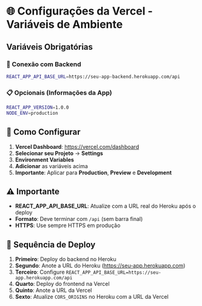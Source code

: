 # 🌐 Configurações da Vercel - Variáveis de Ambiente

## Variáveis Obrigatórias

### 🔗 Conexão com Backend
```bash
REACT_APP_API_BASE_URL=https://seu-app-backend.herokuapp.com/api
```

### 📋 Opcionais (Informações da App)
```bash
REACT_APP_VERSION=1.0.0
NODE_ENV=production
```

## 🔄 Como Configurar

1. **Vercel Dashboard**: https://vercel.com/dashboard
2. **Selecionar seu Projeto** → **Settings**
3. **Environment Variables**
4. **Adicionar** as variáveis acima
5. **Importante**: Aplicar para **Production**, **Preview** e **Development**

## ⚠️ Importante

- **REACT_APP_API_BASE_URL**: Atualize com a URL real do Heroku após o deploy
- **Formato**: Deve terminar com `/api` (sem barra final)
- **HTTPS**: Use sempre HTTPS em produção

## 🔄 Sequência de Deploy

1. **Primeiro**: Deploy do backend no Heroku
2. **Segundo**: Anote a URL do Heroku (https://seu-app.herokuapp.com)
3. **Terceiro**: Configure `REACT_APP_API_BASE_URL=https://seu-app.herokuapp.com/api`
4. **Quarto**: Deploy do frontend na Vercel
5. **Quinto**: Anote a URL da Vercel
6. **Sexto**: Atualize `CORS_ORIGINS` no Heroku com a URL da Vercel 